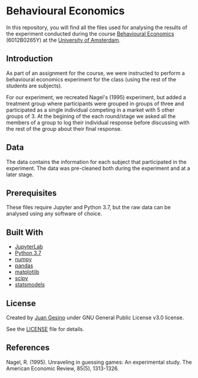 # Behavioural Economics

In this repository, you will find all the files used for analysing the results of the experiment conducted during the course [Behavioural Economics](https://coursecatalogue.uva.nl/xmlpages/page/2018-2019-en/search-course/course/58872) (6012B0265Y) at the [University of Amsterdam](https://www.uva.nl/en/home).


## Introduction

As part of an assignment for the course, we were instructed to perform a behavioural economics experiment for the class (using the rest of the students are subjects).

For our experiment, we recreated Nagel's (1995) experiment, but added a treatment group where participants were grouped in groups of three and participated as a single individual competing in a market with 5 other groups of 3. At the begining of the each round/stage we asked all the members of a group to log their individual response before discussing with the rest of the group about their final response.

## Data

The data contains the information for each subject that participated in the experiment. The data was pre-cleaned both during the experiment and at a later stage.

## Prerequisites

These files require Jupyter and Python 3.7, but the raw data can be analysed using any software of choice.

## Built With

* [JupyterLab](https://github.com/jupyterlab/jupyterlab)
* [Python 3.7](https://www.python.org/)
* [numpy](https://numpy.org/)
* [pandas](https://pandas.pydata.org/)
* [matplotlib](https://matplotlib.org/)
* [scipy](https://www.scipy.org/)
* [statsmodels](https://www.statsmodels.org/stable/index.html)

## License

Created by [Juan Gesino](https://github.com/juangesino) under GNU General Public License v3.0 license.

See the [LICENSE](https://github.com/juangesino/BehaviouralEconomics/blob/master/LICENSE) file for details.

## References

Nagel, R. (1995). Unraveling in guessing games: An experimental study. The American Economic Review, 85(5), 1313-1326.